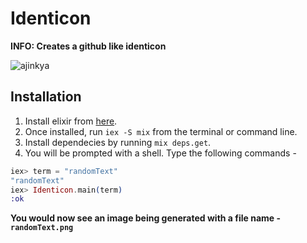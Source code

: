 # Identicon

**INFO: Creates a github like identicon**

![ajinkya](https://user-images.githubusercontent.com/55014143/154839522-53e1dea6-20cd-4d26-a22d-04dea16f6d6a.png)

## Installation

1. Install elixir from [here](https://elixir-lang.org/install.html).
2. Once installed, run `iex -S mix` from the terminal or command line.
3. Install dependecies by running `mix deps.get`.
4. You will be prompted with a shell. Type the following commands - 

```elixir
iex> term = "randomText"
"randomText"
iex> Identicon.main(term)
:ok
```

**You would now see an image being generated with a file name - `randomText.png`**
